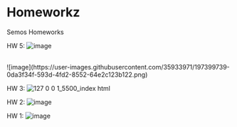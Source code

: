 # Homeworkz
 Semos Homeworks
 
HW 5: 
![image](https://user-images.githubusercontent.com/35933971/197408976-b1bbfb88-1821-4f48-8d8d-512a94bbc112.png)

<br>
![image](https://user-images.githubusercontent.com/35933971/197399739-0da3f34f-593d-4fd2-8552-64e2c123b122.png)
 
 
HW 3: ![127 0 0 1_5500_index html](https://user-images.githubusercontent.com/35933971/196324696-2e0d25b0-d8d4-4861-8dbb-5bba2783567b.png)

 
HW 2: ![image](https://user-images.githubusercontent.com/35933971/195985069-7ed36736-c8a2-47f8-bbd8-eb46f79c03a4.png)


HW 1: ![image](https://user-images.githubusercontent.com/35933971/195481331-ac101252-fa5b-41a3-acdd-0a9d7f41440d.png)


